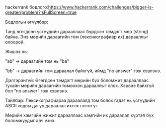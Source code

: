 hackerrank бодлого:https://www.hackerrank.com/challenges/bigger-is-greater/problem?isFullScreen=true

Бодлогын өгүүлбэр:

Танд өгөгдсөн үсгүүдийн  дарааллаас бүрдсэн тэмдэгт мөр (string) байна. Энэ мөрийн дараагийн том (лексикографиар их) дарааллыг олоорой.

Жишээ нь:

"ab" → дараагийн том нь "ba"

"bb" → дараагийн том дараалал байхгүй, иймд "no answer" гэж хэвлэнэ.

Дэлгэрэнгүй:
Өгөгдсөн тэмдэгт мөрийн бүх боломжит дарааллаас тухайн мөрийн дараагийн томоохон дарааллыг олох. Хэрвээ байхгүй бол “no answer” гэж хэвлэнэ.

Тайлбар:
Лексикографиараа дараалалд том болох гэдэг нь үсгүүдийн ASCII кодны дагуу дараалал ихсэх гэсэн үг.

Мөрийн хамгийн жижиг дарааллаас хамгийн их дараалал хүртэл бүх боломжуудыг авч үзнэ.
